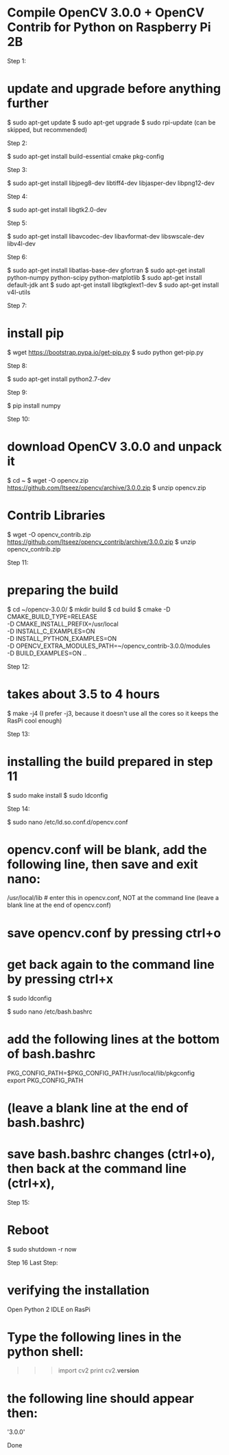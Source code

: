 # Compile OpenCV 3.0.0 + OpenCV Contrib for Python on Raspberry Pi 2B

Step 1:
# update and upgrade before anything further
$ sudo apt-get update
$ sudo apt-get upgrade
$ sudo rpi-update (can be skipped, but recommended)

Step 2:

$ sudo apt-get install build-essential cmake pkg-config

Step 3:

$ sudo apt-get install libjpeg8-dev libtiff4-dev libjasper-dev libpng12-dev

Step 4:

$ sudo apt-get install libgtk2.0-dev

Step 5:

$ sudo apt-get install libavcodec-dev libavformat-dev libswscale-dev libv4l-dev

Step 6:

$ sudo apt-get install libatlas-base-dev gfortran
$ sudo apt-get install python-numpy python-scipy python-matplotlib
$ sudo apt-get install default-jdk ant
$ sudo apt-get install libgtkglext1-dev
$ sudo apt-get install v4l-utils

Step 7:
# install pip

$ wget https://bootstrap.pypa.io/get-pip.py
$ sudo python get-pip.py

Step 8:

$ sudo apt-get install python2.7-dev

Step 9:

$ pip install numpy

Step 10:
# download OpenCV 3.0.0 and unpack it

$ cd ~
$ wget -O opencv.zip https://github.com/Itseez/opencv/archive/3.0.0.zip
$ unzip opencv.zip

# Contrib Libraries

$ wget -O opencv_contrib.zip https://github.com/Itseez/opencv_contrib/archive/3.0.0.zip
$ unzip opencv_contrib.zip

Step 11:
# preparing the build

$ cd ~/opencv-3.0.0/
$ mkdir build
$ cd build
$ cmake -D CMAKE_BUILD_TYPE=RELEASE \
	-D CMAKE_INSTALL_PREFIX=/usr/local \
	-D INSTALL_C_EXAMPLES=ON \
	-D INSTALL_PYTHON_EXAMPLES=ON \
	-D OPENCV_EXTRA_MODULES_PATH=~/opencv_contrib-3.0.0/modules \
	-D BUILD_EXAMPLES=ON ..

Step 12:
# takes about 3.5 to 4 hours

$ make -j4 (I prefer -j3, because it doesn't use all the cores so it keeps the RasPi cool enough)

Step 13:
# installing the build prepared in step 11

$ sudo make install
$ sudo ldconfig

Step 14:

$ sudo nano /etc/ld.so.conf.d/opencv.conf

# opencv.conf will be blank, add the following line, then save and exit nano:

/usr/local/lib          # enter this in opencv.conf, NOT at the command line
			(leave a blank line at the end of opencv.conf)


# save opencv.conf by pressing ctrl+o
# get back again to the command line by pressing ctrl+x

$ sudo ldconfig

$ sudo nano /etc/bash.bashrc

# add the following lines at the bottom of bash.bashrc

PKG_CONFIG_PATH=$PKG_CONFIG_PATH:/usr/local/lib/pkgconfig       
export PKG_CONFIG_PATH

# (leave a blank line at the end of bash.bashrc)
# save bash.bashrc changes (ctrl+o), then back at the command line (ctrl+x), 

Step 15:
# Reboot

$ sudo shutdown -r now

Step 16 Last Step:
# verifying the installation

Open Python 2 IDLE on RasPi
# Type the following lines in the python shell:

>>> import cv2
>>> print cv2.__version__

# the following line should appear then:

'3.0.0'

Done

